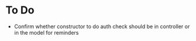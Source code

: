# To Do

- Confirm whether constructor to do auth check should be in controller or in the model for reminders